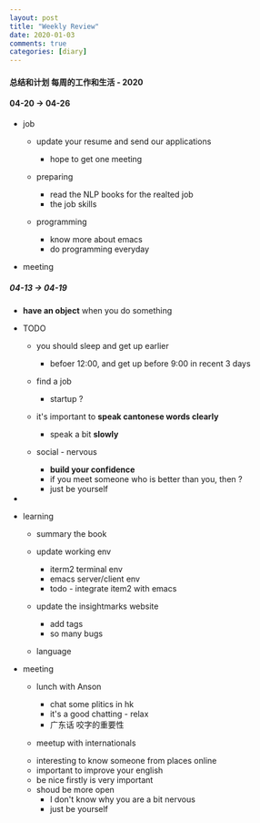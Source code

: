 ```yaml
---
layout: post
title: "Weekly Review"
date: 2020-01-03
comments: true
categories: [diary]
---
```


#### 总结和计划 每周的工作和生活 - 2020  

#### 04-20 -> 04-26  
* job  
  - update your resume and send our applications 
    + hope to get one meeting  

  - preparing  
    + read the NLP books for the realted job  
    + the job skills   

  - programming  
    + know more about emacs  
    + do programming everyday  

* meeting    


##### 04-13 -> 04-19  
* **have an object** when you do something  
* TODO  
  - you should sleep and get up earlier  
    + befoer 12:00, and get up before 9:00 in recent 3 days  
  - find a job  
    + startup ? 

  - it's important to **speak cantonese words clearly**    
    + speak a bit **slowly**  

  - social  - nervous  
    + **build your confidence**   
    + if you meet someone who is better than you, then ?  
    + just be yourself  

*  
* learning  
  - summary the book <The Great CEO Within>   
  - update working env  
    + iterm2  terminal env  
    + emacs server/client  env 
    + todo - integrate item2 with emacs  

  - update the insightmarks website  
    + add tags 
    + so many bugs  

  - language  


* meeting  
  - lunch with Anson  
    + chat some plitics in hk  
    + it's a good chatting - relax  
    + 广东话 咬字的重要性  

  -  meetup with internationals 
    + interesting to know someone from places online  
    + important to improve your english  
    + be nice firstly is very important    
    + shoud be more open  
      - I don't know why you are a bit nervous 
      - just be yourself  

